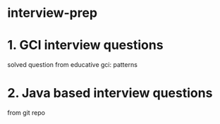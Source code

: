 # interview-prep
# 1. GCI interview questions
solved question from educative gci: patterns
# 2. Java based interview questions
from git repo
